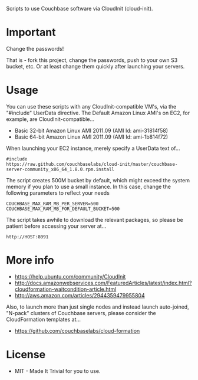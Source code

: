 Scripts to use Couchbase software via CloudInit (cloud-init).

# Important

Change the passwords!

That is - fork this project, change the passwords, push to your own S3
bucket, etc.  Or at least change them quickly after launching your
servers.

# Usage

You can use these scripts with any CloudInit-compatible VM's, via the
"#include" UserData directive.  The Default Amazon Linux AMI's on EC2,
for example, are CloudInit-compatible...

* Basic 32-bit Amazon Linux AMI 2011.09 (AMI Id: ami-31814f58)
* Basic 64-bit Amazon Linux AMI 2011.09 (AMI Id: ami-1b814f72)

When launching your EC2 instance, merely specify a UserData text of...

    #include
    https://raw.github.com/couchbaselabs/cloud-init/master/couchbase-server-community_x86_64_1.8.0.rpm.install

The script creates 500M bucket by default, which might exceed the system memory if you plan to use a small instance.
In this case, change the following parameters to reflect your needs

    COUCHBASE_MAX_RAM_MB_PER_SERVER=500
    COUCHBASE_MAX_RAM_MB_FOR_DEFAULT_BUCKET=500

The script takes awhile to download the relevant packages, so please
be patient before accessing your server at...

    http://HOST:8091

# More info

* https://help.ubuntu.com/community/CloudInit
* http://docs.amazonwebservices.com/FeaturedArticles/latest/index.html?cloudformation-waitcondition-article.html
* http://aws.amazon.com/articles/2944359479955804

Also, to launch more than just single nodes and instead launch
auto-joined, "N-pack" clusters of Couchbase servers, please consider the
CloudFormation templates at...

* https://github.com/couchbaselabs/cloud-formation

# License

* MIT - Made It Trivial for you to use.

